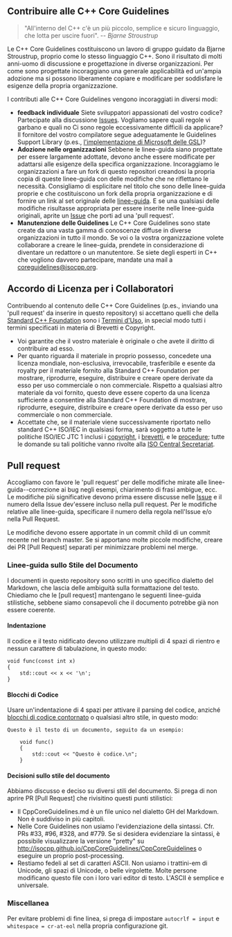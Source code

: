 ## Contribuire alle C++ Core Guidelines

> "All'interno del C++ c'è un più piccolo, semplice e sicuro linguaggio, che lotta per uscire fuori".
> -- <cite>Bjarne Stroustrup</cite>

Le C++ Core Guidelines costituiscono un lavoro di gruppo guidato da Bjarne Stroustrup, proprio come lo stesso linguaggio C++. Sono il risultato di molti anni-uomo di discussione e progettazione in diverse organizzazioni. Per come sono progettate incoraggiano una generale applicabilità ed un'ampia adozione ma si possono liberamente copiare e modificare per soddisfare le esigenze della propria organizzazione.

I contributi alle C++ Core Guidelines vengono incoraggiati in diversi modi:
- **feedback individuale** Siete sviluppatori appassionati del vostro codice? Partecipate alla discussione [Issues](https://github.com/isocpp/CppCoreGuidelines/issues). Vogliamo sapere quali regole vi garbano e quali no Ci sono regole eccessivamente difficili da applicare? Il fornitore del vostro compilatore segue adeguatamente le Guidelines Support Library (p.es., [l'implementazione di Microsoft delle GSL](https://github.com/microsoft/gsl))?
- **Adozione nelle organizzazioni** Sebbene le linee-guida siano progettate per essere largamente adottate, devono anche essere modificate per adattarsi alle esigenze della specifica organizzazione. Incoraggiamo le organizzazioni a fare un fork di questo repositori creandosi la propria copia di queste linee-guida con delle modifiche che ne riflettano le necessità. Consigliamo di esplicitare nel titolo che sono delle linee-guida proprie e che costituiscono un fork della propria organizzazione e di fornire un link al set originale delle [linee-guida](https://github.com/isocpp/CppCoreGuidelines). E se una qualsiasi delle modifiche risultasse appropriata per essere inserite nelle linee-guida originali, aprite un [Issue](https://github.com/isocpp/CppCoreGuidelines/issues) che porti ad una 'pull request'.
- **Manutenzione delle Guidelines** Le C++ Core Guidelines sono state create da una vasta gamma di conoscenze diffuse in diverse organizzazioni in tutto il mondo. Se voi o la vostra organizzazione volete collaborare a creare le linee-guida, prendete in considerazione di diventare un redattore o un manutentore. Se siete degli esperti in C++ che vogliono davvero partecipare, mandate una mail a [coreguidelines@isocpp.org](mailto:coreguidelines@isocpp.org?subject=Maintain%20the%20C++%20Code%20Guidelines).

## Accordo di Licenza per i Collaboratori
Contribuendo al contenuto delle C++ Core Guidelines (p.es., inviando una 'pull request' da inserire in questo repository) si accettano quelli che della [Standard C++ Foundation](https://isocpp.org/about) sono i [Termini d'Uso](https://isocpp.org/home/terms-of-use), in special modo tutti i termini specificati in materia di Brevetti e Copyright.
- Voi garantite che il vostro materiale è originale o che avete il diritto di contribuire ad esso.
- Per quanto riguarda il materiale in proprio possesso, concedete una licenza mondiale, non-esclusiva, irrevocabile, trasferibile e esente da royalty per il materiale fornito alla Standard C++ Foundation per mostrare, riprodurre, eseguire, distribuire e creare opere derivate da esso per uso commerciale o non commerciale. Rispetto a qualsiasi altro materiale da voi fornito, questo deve essere coperto da una licenza sufficiente a consentire alla Standard C++ Foundation di mostrare, riprodurre, eseguire, distribuire e creare opere derivate da esso per uso commerciale o non commerciale.
- Accettate che, se il materiale viene successivamente riportato nello standard C++ ISO/IEC in qualsiasi forma, sarà soggetto a tutte le politiche ISO/IEC JTC 1 inclusi i [copyright](http://www.iso.org/iso/home/policies.htm), i [brevetti](http://www.iso.org/iso/home/standards_development/governance_of_technical_work/patents.htm), e le [procedure](http://www.itscj.ipsj.or.jp/sc29/29w7proc.htm); tutte le domande su tali politiche vanno rivolte alla [ISO Central Secretariat](http://www.iso.org/iso/home/about.htm).


## Pull request

Accogliamo con favore le 'pull request' per delle modifiche mirate alle linee-guida--correzione ai bug negli esempi, chiarimento di frasi ambigue, ecc. Le modifiche più significative devono prima essere discusse nelle [Issue](https://github.com/isocpp/CppCoreGuidelines/issues) e il numero della Issue dev'essere incluso nella pull request.  Per le modifiche relative alle linee-guida, specificare il numero della regola nell'Issue e/o nella Pull Request.

Le modifiche devono essere apportate in un commit child di un commit recente nel branch master.  Se si apportano molte piccole modifiche, creare dei PR [Pull Request] separati per minimizzare problemi nel merge.

### Linee-guida sullo Stile del Documento

I documenti in questo repository sono scritti in uno specifico dialetto del Markdown, che lascia delle ambiguità sulla formattazione del testo.  Chiediamo che le [pull request] mantengano le seguenti linee-guida stilistiche, sebbene siamo consapevoli che il documento potrebbe già non essere coerente.

#### Indentazione

Il codice e il testo nidificato devono utilizzare multipli di 4 spazi di rientro e nessun carattere di tabulazione, in questo modo:

    void func(const int x)
    {
        std::cout << x << '\n';
    }
#### Blocchi di Codice

Usare un'indentazione di 4 spazi per attivare il parsing del codice, anziché [blocchi di codice contornato](https://help.github.com/articles/github-flavored-markdown/#fenced-code-blocks) o qualsiasi altro stile, in questo modo:

    Questo è il testo di un documento, seguito da un esempio:

        void func()
        {
            std::cout << "Questo è codice.\n";
        }
#### Decisioni sullo stile del documento

Abbiamo discusso e deciso su diversi stili del documento. Si prega di non aprire PR [Pull Request] che rivisitino questi punti stilistici:

- Il CppCoreGuidelines.md è un file unico nel dialetto GH del Markdown. Non è suddiviso in più capitoli.
- Nelle Core Guidelines non usiamo l'evidenziazione della sintassi. Cfr. PRs #33, #96, #328, and #779. Se si desidera evidenziare la sintassi, è possibile visualizzare la versione "pretty" su http://isocpp.github.io/CppCoreGuidelines/CppCoreGuidelines o eseguire un proprio post-processing.
- Restiamo fedeli al set di caratteri ASCII. Non usiamo i trattini-em di Unicode, gli spazi di Unicode, o belle virgolette. Molte persone modificano questo file con i loro vari editor di testo. L'ASCII è semplice e universale.

### Miscellanea

Per evitare problemi di fine linea, si prega di impostare `autocrlf = input` e `whitespace = cr-at-eol` nella propria configurazione git.
